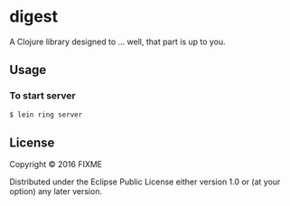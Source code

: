 # digest

A Clojure library designed to ... well, that part is up to you.

## Usage

### To start server 
```bash
$ lein ring server
```

## License

Copyright © 2016 FIXME

Distributed under the Eclipse Public License either version 1.0 or (at
your option) any later version.
